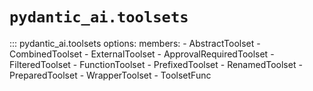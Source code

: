 # `pydantic_ai.toolsets`

::: pydantic_ai.toolsets
    options:
        members:
        - AbstractToolset
        - CombinedToolset
        - ExternalToolset
        - ApprovalRequiredToolset
        - FilteredToolset
        - FunctionToolset
        - PrefixedToolset
        - RenamedToolset
        - PreparedToolset
        - WrapperToolset
        - ToolsetFunc

